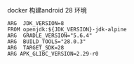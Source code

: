 docker 构建android 28 环境

```
ARG  JDK_VERSION=8
FROM openjdk:${JDK_VERSION}-jdk-alpine
ARG  GRADLE_VERSION="5.6.4"
ARG  BUILD_TOOLS="28.0.3"
ARG  TARGET_SDK=28
ARG APK_GLIBC_VERSION=2.29-r0
```
